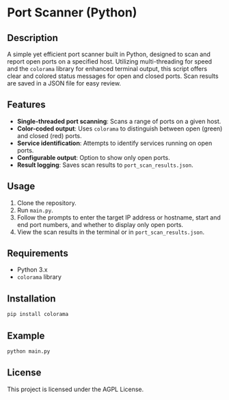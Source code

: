 # Port Scanner (Python)

## Description
A simple yet efficient port scanner built in Python, designed to scan and report open ports on a specified host. Utilizing multi-threading for speed and the `colorama` library for enhanced terminal output, this script offers clear and colored status messages for open and closed ports. Scan results are saved in a JSON file for easy review.

## Features
- **Single-threaded port scanning**: Scans a range of ports on a given host.
- **Color-coded output**: Uses `colorama` to distinguish between open (green) and closed (red) ports.
- **Service identification**: Attempts to identify services running on open ports.
- **Configurable output**: Option to show only open ports.
- **Result logging**: Saves scan results to `port_scan_results.json`.

## Usage
1. Clone the repository.
2. Run `main.py`.
3. Follow the prompts to enter the target IP address or hostname, start and end port numbers, and whether to display only open ports.
4. View the scan results in the terminal or in `port_scan_results.json`.

## Requirements
- Python 3.x
- `colorama` library

## Installation
```bash
pip install colorama
```

## Example
```bash
python main.py
```

## License
This project is licensed under the AGPL License.
